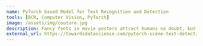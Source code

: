 ```yaml
---
name: PyTorch based Model for Text Recognition and Detection
tools: [OCR, Computer Vision, PyTorch]
image: /assets/img/couture.jpg
description: Fancy fonts in movie posters attract humans no doubt, but pose an equally huge challenge to text detection and recognition models. For this, I integrated a scene text detection network with a text recognition network to create a single pipeline that could read "scene-text" off images.
external_url: https://towardsdatascience.com/pytorch-scene-text-detection-and-recognition-by-craft-and-a-four-stage-network-ec814d39db05
---
```

